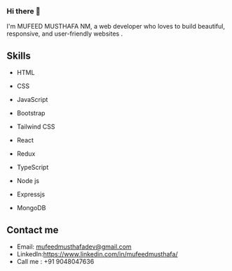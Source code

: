 ### Hi there 👋

I'm MUFEED MUSTHAFA NM, a web developer who loves to build beautiful, responsive, and user-friendly websites .  

## Skills

- HTML
- CSS
- JavaScript
- Bootstrap
- Tailwind CSS
- React
- Redux
- TypeScript

- Node js
- Expressjs
- MongoDB
  


## Contact me

- Email: mufeedmusthafadev@gmail.com
- LinkedIn:https://www.linkedin.com/in/mufeedmusthafa/
- Call me  : +91 9048047636
 
